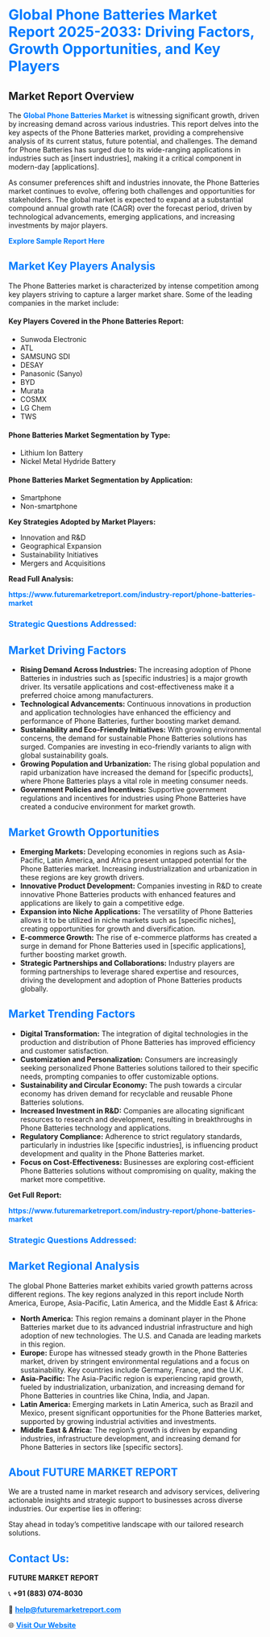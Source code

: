 <h1 style="color: #007BFF;">Global Phone Batteries Market Report 2025-2033: Driving Factors, Growth Opportunities, and Key Players</h1>

<section id="overview">
<h2>Market Report Overview</h2>
<p>The <a href="https://www.futuremarketreport.com/industry-report/phone-batteries-market" style="color: #007BFF; text-decoration: none;"><strong>Global Phone Batteries Market</strong></a> is witnessing significant growth, driven by increasing demand across various industries. This report delves into the key aspects of the Phone Batteries market, providing a comprehensive analysis of its current status, future potential, and challenges. The demand for Phone Batteries has surged due to its wide-ranging applications in industries such as [insert industries], making it a critical component in modern-day [applications].</p>
<p>As consumer preferences shift and industries innovate, the Phone Batteries market continues to evolve, offering both challenges and opportunities for stakeholders. The global market is expected to expand at a substantial compound annual growth rate (CAGR) over the forecast period, driven by technological advancements, emerging applications, and increasing investments by major players.</p>
</section>

<section id="overview">
<p><a href="https://www.futuremarketreport.com/request-sample/reportId=82334" style="color: #007BFF; text-decoration: none;"><strong>Explore Sample Report Here</strong></a></p>
</section>

<section id="key-players">
<h2 style="color: #007BFF;">Market Key Players Analysis</h2>
<p>The Phone Batteries market is characterized by intense competition among key players striving to capture a larger market share. Some of the leading companies in the market include:</p>
<h4>Key Players Covered in the Phone Batteries Report:</h4>
<ul><li>Sunwoda Electronic</li><li>ATL</li><li>SAMSUNG SDI</li><li>DESAY</li><li>Panasonic (Sanyo)</li><li>BYD</li><li>Murata</li><li>COSMX</li><li>LG Chem</li><li>TWS</li></ul>
<h4>Phone Batteries Market Segmentation by Type:</h4>
<ul><li>Lithium Ion Battery</li><li>Nickel Metal Hydride Battery</li></ul>

<h4>Phone Batteries Market Segmentation by Application:</h4>
<ul><li>Smartphone</li><li>Non-smartphone</li></ul>
<p><strong>Key Strategies Adopted by Market Players:</strong></p>
<ul>
<li>Innovation and R&D</li>
<li>Geographical Expansion</li>
<li>Sustainability Initiatives</li>
<li>Mergers and Acquisitions</li>
</ul>
</section>

<section>
<p><strong>Read Full Analysis: </strong></p><a href="https://www.futuremarketreport.com/industry-report/phone-batteries-market" style="color: #007BFF; text-decoration: none;"><strong>https://www.futuremarketreport.com/industry-report/phone-batteries-market</strong></a>
<h3 style="color: #007BFF;">Strategic Questions Addressed:</h3>
</section>

<section id="driving-factors">
<h2 style="color: #007BFF;">Market Driving Factors</h2>
<ul>
<li><strong>Rising Demand Across Industries:</strong> The increasing adoption of Phone Batteries in industries such as [specific industries] is a major growth driver. Its versatile applications and cost-effectiveness make it a preferred choice among manufacturers.</li>
<li><strong>Technological Advancements:</strong> Continuous innovations in production and application technologies have enhanced the efficiency and performance of Phone Batteries, further boosting market demand.</li>
<li><strong>Sustainability and Eco-Friendly Initiatives:</strong> With growing environmental concerns, the demand for sustainable Phone Batteries solutions has surged. Companies are investing in eco-friendly variants to align with global sustainability goals.</li>
<li><strong>Growing Population and Urbanization:</strong> The rising global population and rapid urbanization have increased the demand for [specific products], where Phone Batteries plays a vital role in meeting consumer needs.</li>
<li><strong>Government Policies and Incentives:</strong> Supportive government regulations and incentives for industries using Phone Batteries have created a conducive environment for market growth.</li>
</ul>
</section>

<section id="growth-opportunities">
<h2 style="color: #007BFF;">Market Growth Opportunities</h2>
<ul>
<li><strong>Emerging Markets:</strong> Developing economies in regions such as Asia-Pacific, Latin America, and Africa present untapped potential for the Phone Batteries market. Increasing industrialization and urbanization in these regions are key growth drivers.</li>
<li><strong>Innovative Product Development:</strong> Companies investing in R&D to create innovative Phone Batteries products with enhanced features and applications are likely to gain a competitive edge.</li>
<li><strong>Expansion into Niche Applications:</strong> The versatility of Phone Batteries allows it to be utilized in niche markets such as [specific niches], creating opportunities for growth and diversification.</li>
<li><strong>E-commerce Growth:</strong> The rise of e-commerce platforms has created a surge in demand for Phone Batteries used in [specific applications], further boosting market growth.</li>
<li><strong>Strategic Partnerships and Collaborations:</strong> Industry players are forming partnerships to leverage shared expertise and resources, driving the development and adoption of Phone Batteries products globally.</li>
</ul>
</section>

<section id="trending-factors">
<h2 style="color: #007BFF;">Market Trending Factors</h2>
<ul>
<li><strong>Digital Transformation:</strong> The integration of digital technologies in the production and distribution of Phone Batteries has improved efficiency and customer satisfaction.</li>
<li><strong>Customization and Personalization:</strong> Consumers are increasingly seeking personalized Phone Batteries solutions tailored to their specific needs, prompting companies to offer customizable options.</li>
<li><strong>Sustainability and Circular Economy:</strong> The push towards a circular economy has driven demand for recyclable and reusable Phone Batteries solutions.</li>
<li><strong>Increased Investment in R&D:</strong> Companies are allocating significant resources to research and development, resulting in breakthroughs in Phone Batteries technology and applications.</li>
<li><strong>Regulatory Compliance:</strong> Adherence to strict regulatory standards, particularly in industries like [specific industries], is influencing product development and quality in the Phone Batteries market.</li>
<li><strong>Focus on Cost-Effectiveness:</strong> Businesses are exploring cost-efficient Phone Batteries solutions without compromising on quality, making the market more competitive.</li>
</ul>
</section>

<section>
<p><strong>Get Full Report: </strong></p><a href="https://www.futuremarketreport.com/industry-report/phone-batteries-market" style="color: #007BFF; text-decoration: none;"><strong>https://www.futuremarketreport.com/industry-report/phone-batteries-market</strong></a>
<h3 style="color: #007BFF;">Strategic Questions Addressed:</h3>
</section>


<section id="regional-analysis">
<h2 style="color: #007BFF;">Market Regional Analysis</h2>
<p>The global Phone Batteries market exhibits varied growth patterns across different regions. The key regions analyzed in this report include North America, Europe, Asia-Pacific, Latin America, and the Middle East & Africa:</p>
<ul>
<li><strong>North America:</strong> This region remains a dominant player in the Phone Batteries market due to its advanced industrial infrastructure and high adoption of new technologies. The U.S. and Canada are leading markets in this region.</li>
<li><strong>Europe:</strong> Europe has witnessed steady growth in the Phone Batteries market, driven by stringent environmental regulations and a focus on sustainability. Key countries include Germany, France, and the U.K.</li>
<li><strong>Asia-Pacific:</strong> The Asia-Pacific region is experiencing rapid growth, fueled by industrialization, urbanization, and increasing demand for Phone Batteries in countries like China, India, and Japan.</li>
<li><strong>Latin America:</strong> Emerging markets in Latin America, such as Brazil and Mexico, present significant opportunities for the Phone Batteries market, supported by growing industrial activities and investments.</li>
<li><strong>Middle East & Africa:</strong> The region’s growth is driven by expanding industries, infrastructure development, and increasing demand for Phone Batteries in sectors like [specific sectors].</li>
</ul>
</section>

<footer>
<h2 style="color: #007BFF;">About FUTURE MARKET REPORT</h2>
<p>We are a trusted name in market research and advisory services, delivering actionable insights and strategic support to businesses across diverse industries. Our expertise lies in offering:</p>

<p>Stay ahead in today’s competitive landscape with our tailored research solutions.</p>

<h2 style="color: #007BFF;">Contact Us:</h2>
<p><strong>FUTURE MARKET REPORT</strong></p>
<p>📞 <strong>+91 (883) 074-8030</strong></p>
<p>📧 <strong><a href="mailto:help@futuremarketreport.com" style="color: #007BFF;">help@futuremarketreport.com</a></strong></p>
<p>🌐 <strong><a href="https://www.futuremarketreport.com/" style="color: #007BFF;">Visit Our Website</a></strong></p>
</footer>